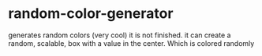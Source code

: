 # random-color-generator
generates random colors (very cool)
it is not finished. it can create a random, scalable, box with a value in the center. Which is colored randomly
